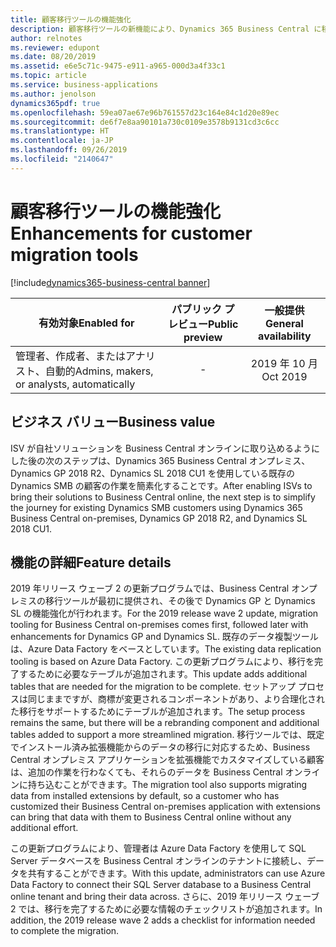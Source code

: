 ```yaml
---
title: 顧客移行ツールの機能強化
description: 顧客移行ツールの新機能により、Dynamics 365 Business Central に移行する顧客に対する移行エクスペリエンスが向上します。
author: relnotes
ms.reviewer: edupont
ms.date: 08/20/2019
ms.assetid: e6e5c71c-9475-e911-a965-000d3a4f33c1
ms.topic: article
ms.service: business-applications
ms.author: jenolson
dynamics365pdf: true
ms.openlocfilehash: 59ea07ae67e96b761557d23c164e84c1d20e89ec
ms.sourcegitcommit: de6f7e8aa90101a730c0109e3578b9131cd3c6cc
ms.translationtype: HT
ms.contentlocale: ja-JP
ms.lasthandoff: 09/26/2019
ms.locfileid: "2140647"
---
```

# <a name="enhancements-for-customer-migration-tools"></a><span data-ttu-id="d00b7-103">顧客移行ツールの機能強化</span><span class="sxs-lookup"><span data-stu-id="d00b7-103">Enhancements for customer migration tools</span></span>
[!include[dynamics365-business-central banner](../includes/dynamics365-business-central.md)]

| <span data-ttu-id="d00b7-104">有効対象</span><span class="sxs-lookup"><span data-stu-id="d00b7-104">Enabled for</span></span>    |  <span data-ttu-id="d00b7-105">パブリック プレビュー</span><span class="sxs-lookup"><span data-stu-id="d00b7-105">Public preview</span></span> | <span data-ttu-id="d00b7-106">一般提供</span><span class="sxs-lookup"><span data-stu-id="d00b7-106">General availability</span></span> | 
| ---------- | :----------: |:----------: |
|<span data-ttu-id="d00b7-107">管理者、作成者、またはアナリスト、自動的</span><span class="sxs-lookup"><span data-stu-id="d00b7-107">Admins, makers, or analysts, automatically</span></span>|-| <span data-ttu-id="d00b7-108">2019 年 10 月</span><span class="sxs-lookup"><span data-stu-id="d00b7-108">Oct 2019</span></span>|


## <a name="business-value"></a><span data-ttu-id="d00b7-109">ビジネス バリュー</span><span class="sxs-lookup"><span data-stu-id="d00b7-109">Business value</span></span>
<!-- bv start -->
<span data-ttu-id="d00b7-110">ISV が自社ソリューションを Business Central オンラインに取り込めるようにした後の次のステップは、Dynamics 365 Business Central オンプレミス、Dynamics GP 2018 R2、Dynamics SL 2018 CU1 を使用している既存の Dynamics SMB の顧客の作業を簡素化することです。</span><span class="sxs-lookup"><span data-stu-id="d00b7-110">After enabling ISVs to bring their solutions to Business Central online, the next step is to simplify the journey for existing Dynamics SMB customers using Dynamics 365 Business Central on-premises, Dynamics GP 2018 R2, and Dynamics SL 2018 CU1.</span></span>
<!-- bv end -->



## <a name="feature-details"></a><span data-ttu-id="d00b7-111">機能の詳細</span><span class="sxs-lookup"><span data-stu-id="d00b7-111">Feature details</span></span>
<!--feature detail start -->
<span data-ttu-id="d00b7-112">2019 年リリース ウェーブ 2 の更新プログラムでは、Business Central オンプレミスの移行ツールが最初に提供され、その後で Dynamics GP と Dynamics SL の機能強化が行われます。</span><span class="sxs-lookup"><span data-stu-id="d00b7-112">For the 2019 release wave 2 update, migration tooling for Business Central on-premises comes first, followed later with enhancements for Dynamics GP and Dynamics SL.</span></span> <span data-ttu-id="d00b7-113">既存のデータ複製ツールは、Azure Data Factory をベースとしています。</span><span class="sxs-lookup"><span data-stu-id="d00b7-113">The existing data replication tooling is based on Azure Data Factory.</span></span> <span data-ttu-id="d00b7-114">この更新プログラムにより、移行を完了するために必要なテーブルが追加されます。</span><span class="sxs-lookup"><span data-stu-id="d00b7-114">This update adds additional tables that are needed for the migration to be complete.</span></span> <span data-ttu-id="d00b7-115">セットアップ プロセスは同じままですが、商標が変更されるコンポーネントがあり、より合理化された移行をサポートするためにテーブルが追加されます。</span><span class="sxs-lookup"><span data-stu-id="d00b7-115">The setup process remains the same, but there will be a rebranding component and additional tables added to support a more streamlined migration.</span></span> <span data-ttu-id="d00b7-116">移行ツールでは、既定でインストール済み拡張機能からのデータの移行に対応するため、Business Central オンプレミス アプリケーションを拡張機能でカスタマイズしている顧客は、追加の作業を行わなくても、それらのデータを Business Central オンラインに持ち込むことができます。</span><span class="sxs-lookup"><span data-stu-id="d00b7-116">The migration tool also supports migrating data from installed extensions by default, so a customer who has customized their Business Central on-premises application with extensions can bring that data with them to Business Central online without any additional effort.</span></span>

<span data-ttu-id="d00b7-117">この更新プログラムにより、管理者は Azure Data Factory を使用して SQL Server データベースを Business Central オンラインのテナントに接続し、データを共有することができます。</span><span class="sxs-lookup"><span data-stu-id="d00b7-117">With this update, administrators can use Azure Data Factory to connect their SQL Server database to a Business Central online tenant and bring their data across.</span></span> <span data-ttu-id="d00b7-118">さらに、2019 年リリース ウェーブ 2 では、移行を完了するために必要な情報のチェックリストが追加されます。</span><span class="sxs-lookup"><span data-stu-id="d00b7-118">In addition, the 2019 release wave 2 adds a checklist for information needed to complete the migration.</span></span>
<!--feature detail end -->











